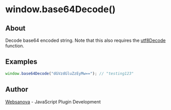 # window.base64Decode()

## About

Decode base64 encoded string.  Note that this also requires the [utf8Decode](https://github.com/websanova/wExtensions/tree/master/js-functions/utf8Decode) function.

## Examples

```js
window.base64Decode("dGVzdGluZzEyMw=="); // "testing123"
```

## Author

[Websanova](http://websanova.com) - JavaScript Plugin Development


